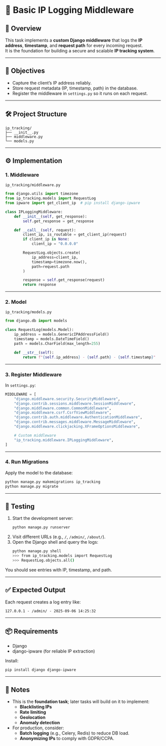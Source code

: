 # 📌 Basic IP Logging Middleware

## 📖 Overview
This task implements a **custom Django middleware** that logs the **IP address**, **timestamp**, and **request path** for every incoming request.  
It is the foundation for building a secure and scalable **IP tracking system**.

---

## 🎯 Objectives
- Capture the client’s IP address reliably.  
- Store request metadata (IP, timestamp, path) in the database.  
- Register the middleware in `settings.py` so it runs on each request.  

---

## 🛠 Project Structure
```
ip_tracking/
├── __init__.py
├── middleware.py
└── models.py
```

---

## ⚙️ Implementation

### 1. Middleware
`ip_tracking/middleware.py`
```python
from django.utils import timezone
from ip_tracking.models import RequestLog
from ipware import get_client_ip  # pip install django-ipware

class IPLoggingMiddleware:
    def __init__(self, get_response):
        self.get_response = get_response

    def __call__(self, request):
        client_ip, is_routable = get_client_ip(request)
        if client_ip is None:
            client_ip = "0.0.0.0"

        RequestLog.objects.create(
            ip_address=client_ip,
            timestamp=timezone.now(),
            path=request.path
        )

        response = self.get_response(request)
        return response
```

---

### 2. Model
`ip_tracking/models.py`
```python
from django.db import models

class RequestLog(models.Model):
    ip_address = models.GenericIPAddressField()
    timestamp = models.DateTimeField()
    path = models.CharField(max_length=255)

    def __str__(self):
        return f"{self.ip_address} - {self.path} - {self.timestamp}"
```

---

### 3. Register Middleware
In `settings.py`:
```python
MIDDLEWARE = [
    "django.middleware.security.SecurityMiddleware",
    "django.contrib.sessions.middleware.SessionMiddleware",
    "django.middleware.common.CommonMiddleware",
    "django.middleware.csrf.CsrfViewMiddleware",
    "django.contrib.auth.middleware.AuthenticationMiddleware",
    "django.contrib.messages.middleware.MessageMiddleware",
    "django.middleware.clickjacking.XFrameOptionsMiddleware",

    # Custom middleware
    "ip_tracking.middleware.IPLoggingMiddleware",
]
```

---

### 4. Run Migrations
Apply the model to the database:
```bash
python manage.py makemigrations ip_tracking
python manage.py migrate
```

---

## 🧪 Testing
1. Start the development server:
   ```bash
   python manage.py runserver
   ```
2. Visit different URLs (e.g., `/`, `/admin/`, `/about/`).
3. Open the Django shell and query the logs:
   ```bash
   python manage.py shell
   >>> from ip_tracking.models import RequestLog
   >>> RequestLog.objects.all()
   ```

You should see entries with IP, timestamp, and path.

---

## ✅ Expected Output
Each request creates a log entry like:
```
127.0.0.1 - /admin/ - 2025-09-06 14:25:32
```

---

## 📦 Requirements
- Django
- django-ipware (for reliable IP extraction)

Install:
```bash
pip install django django-ipware
```

---

## 📌 Notes
- This is the **foundation task**; later tasks will build on it to implement:
  - **Blacklisting IPs**
  - **Rate limiting**
  - **Geolocation**
  - **Anomaly detection**
- For production, consider:
  - **Batch logging** (e.g., Celery, Redis) to reduce DB load.
  - **Anonymizing IPs** to comply with GDPR/CCPA.
